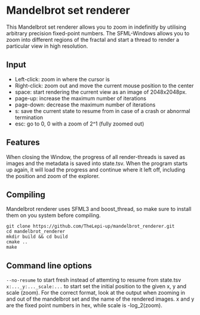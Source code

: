 # Mandelbrot set renderer
This Mandelbrot set renderer allows you to zoom in indefinitly by utilising arbitrary precision fixed-point numbers. The SFML-Windows allows you to zoom into different regions of the fractal and start a thread to render a particular view in high resolution.

## Input
* Left-click: zoom in where the cursor is
* Right-click: zoom out and move the current mouse position to the center
* space: start rendering the current view as an image of 2048x2048px.
* page-up: increase the maximum number of iterations
* page-down: decrease the maximum number of iterations
* s: save the current state to resume from in case of a crash or abnormal termination
* esc: go to 0, 0 with a zoom of 2^1 (fully zoomed out)

## Features
When closing the Window, the progress of all render-threads is saved as images and the metadata is saved into state.tsv. When the program starts up again, it will load the progress and continue where it left off, including the position and zoom of the explorer.

## Compiling
Mandelbrot renderer uses SFML3 and boost_thread, so make sure to install them on you system before compiling.
```
git clone https://github.com/TheLepi-up/mandelbrot_renderer.git
cd mandelbrot_renderer
mkdir build && cd build
cmake ..
make
```
## Command line options
`--no-resume` to start fresh instead of attemting to resume from state.tsv
`x:..._y:..._scale:...` to start set the initial position to the given x, y and scale (zoom). For the correct format, look at the output when zooming in and out of the mandelbrot set and the name of the rendered images. x and y are the fixed point numbers in hex, while scale is -log_2(zoom).
